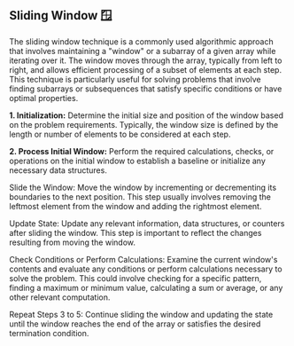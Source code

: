 <B><h2> Sliding Window 🪟</h2></B>

<p> 
The sliding window technique is a commonly used algorithmic approach that involves maintaining a "window" or a subarray of a given array while iterating over it. The window moves through the array, typically from left to right, and allows efficient processing of a subset of elements at each step. This technique is particularly useful for solving problems that involve finding subarrays or subsequences that satisfy specific conditions or have optimal properties.
</p>

<p>
<B>1. Initialization:</B> Determine the initial size and position of the window based on the problem requirements. Typically, the window size is defined by the length or number of elements to be considered at each step.

<B>2. Process Initial Window:</B> Perform the required calculations, checks, or operations on the initial window to establish a baseline or initialize any necessary data structures.

Slide the Window: Move the window by incrementing or decrementing its boundaries to the next position. This step usually involves removing the leftmost element from the window and adding the rightmost element.

Update State: Update any relevant information, data structures, or counters after sliding the window. This step is important to reflect the changes resulting from moving the window.

Check Conditions or Perform Calculations: Examine the current window's contents and evaluate any conditions or perform calculations necessary to solve the problem. This could involve checking for a specific pattern, finding a maximum or minimum value, calculating a sum or average, or any other relevant computation.

Repeat Steps 3 to 5: Continue sliding the window and updating the state until the window reaches the end of the array or satisfies the desired termination condition.
</P>

